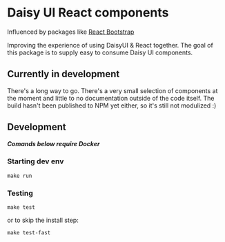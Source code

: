 # Daisy UI React components
Influenced by packages like [React Bootstrap](https://react-bootstrap.github.io/)


Improving the experience of using DaisyUI & React together. The goal of this package is to supply easy to consume Daisy UI components.

## Currently in development
There's a long way to go. There's a very small selection of components at the moment and little to no documentation outside of the code itself. The build hasn't been published to NPM yet either, so it's still not modulized :)

## Development
_**Comands below require Docker**_

### Starting dev env
`make run`

### Testing
`make test`

or to skip the install step:

`make test-fast`
